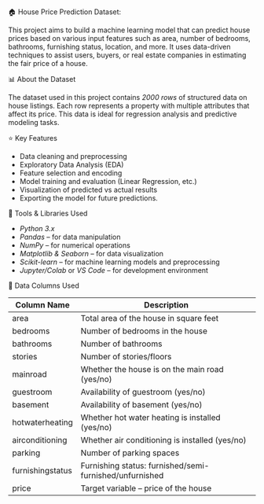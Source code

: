 🏠 House Price Prediction Dataset:

This project aims to build a machine learning model that can predict house prices based on various input features such as area, number of bedrooms, bathrooms, furnishing status, location, and more. It uses data-driven techniques to assist users, buyers, or real estate companies in estimating the fair price of a house.

📊 About the Dataset

The dataset used in this project contains *2000 rows* of structured data on house listings. Each row represents a property with multiple attributes that affect its price. This data is ideal for regression analysis and predictive modeling tasks.

 ⭐ Key Features

- Data cleaning and preprocessing
- Exploratory Data Analysis (EDA)
- Feature selection and encoding
- Model training and evaluation (Linear Regression, etc.)
- Visualization of predicted vs actual results
- Exporting the model for future predictions.

🧰 Tools & Libraries Used

- *Python 3.x*
- *Pandas* – for data manipulation
- *NumPy* – for numerical operations
- *Matplotlib & Seaborn* – for data visualization
- *Scikit-learn* – for machine learning models and preprocessing
- *Jupyter/Colab* or *VS Code* – for development environment

 📁 Data Columns Used

| Column Name         | Description                                      |
|---------------------|--------------------------------------------------|
| area              | Total area of the house in square feet           |
| bedrooms          | Number of bedrooms in the house                  |
| bathrooms         | Number of bathrooms                              |
| stories           | Number of stories/floors                         |
| mainroad          | Whether the house is on the main road (yes/no)   |
| guestroom         | Availability of guestroom (yes/no)               |
| basement          | Availability of basement (yes/no)                |
| hotwaterheating   | Whether hot water heating is installed (yes/no)  |
| airconditioning   | Whether air conditioning is installed (yes/no)   |
| parking           | Number of parking spaces                         |
| furnishingstatus  | Furnishing status: furnished/semi-furnished/unfurnished |
| price             | Target variable – price of the house              |
